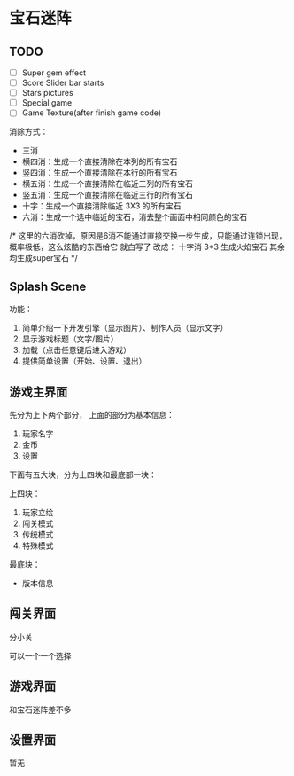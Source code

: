 # 宝石迷阵

## TODO

- [ ] Super gem effect
- [ ] Score Slider bar starts
- [ ] Stars pictures
- [ ] Special game
- [ ] Game Texture(after finish game code)

消除方式：

- 三消
- 横四消：生成一个直接清除在本列的所有宝石
- 竖四消：生成一个直接清除在本行的所有宝石
- 横五消：生成一个直接清除在临近三列的所有宝石
- 竖五消：生成一个直接清除在临近三行的所有宝石
- 十字：生成一个直接清除临近 3X3 的所有宝石
- 六消：生成一个选中临近的宝石，消去整个画面中相同颜色的宝石

/*
这里的六消砍掉，原因是6消不能通过直接交换一步生成，只能通过连锁出现，概率极低，这么炫酷的东西给它 就白写了
改成：
	十字消 3*3 生成火焰宝石
	其余均生成super宝石
*/

## Splash Scene

功能：

1. 简单介绍一下开发引擎（显示图片）、制作人员（显示文字）
2. 显示游戏标题（文字/图片）
3. 加载（点击任意键后进入游戏）
4. 提供简单设置（开始、设置、退出）

## 游戏主界面

先分为上下两个部分，
上面的部分为基本信息：

1. 玩家名字
2. 金币
3. 设置

下面有五大块，分为上四块和最底部一块：

上四块：

1. 玩家立绘
2. 闯关模式
3. 传统模式
4. 特殊模式

最底块：

- 版本信息

## 闯关界面

分小关

可以一个一个选择

## 游戏界面

和宝石迷阵差不多

## 设置界面

暂无
